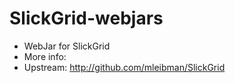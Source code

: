 SlickGrid-webjars
=================

- WebJar for SlickGrid
- More info:
- Upstream: http://github.com/mleibman/SlickGrid
